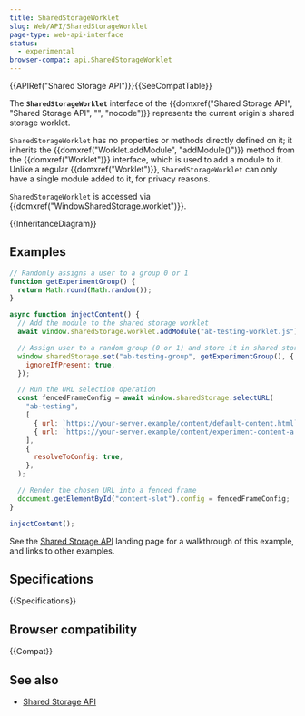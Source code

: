 ```yaml
---
title: SharedStorageWorklet
slug: Web/API/SharedStorageWorklet
page-type: web-api-interface
status:
  - experimental
browser-compat: api.SharedStorageWorklet
---
```


{{APIRef("Shared Storage API")}}{{SeeCompatTable}}

The **`SharedStorageWorklet`** interface of the {{domxref("Shared Storage API", "Shared Storage API", "", "nocode")}} represents the current origin's shared storage worklet.

`SharedStorageWorklet` has no properties or methods directly defined on it; it inherits the {{domxref("Worklet.addModule", "addModule()")}} method from the {{domxref("Worklet")}} interface, which is used to add a module to it. Unlike a regular {{domxref("Worklet")}}, `SharedStorageWorklet` can only have a single module added to it, for privacy reasons.

`SharedStorageWorklet` is accessed via {{domxref("WindowSharedStorage.worklet")}}.

{{InheritanceDiagram}}

## Examples

```js
// Randomly assigns a user to a group 0 or 1
function getExperimentGroup() {
  return Math.round(Math.random());
}

async function injectContent() {
  // Add the module to the shared storage worklet
  await window.sharedStorage.worklet.addModule("ab-testing-worklet.js");

  // Assign user to a random group (0 or 1) and store it in shared storage
  window.sharedStorage.set("ab-testing-group", getExperimentGroup(), {
    ignoreIfPresent: true,
  });

  // Run the URL selection operation
  const fencedFrameConfig = await window.sharedStorage.selectURL(
    "ab-testing",
    [
      { url: `https://your-server.example/content/default-content.html` },
      { url: `https://your-server.example/content/experiment-content-a.html` },
    ],
    {
      resolveToConfig: true,
    },
  );

  // Render the chosen URL into a fenced frame
  document.getElementById("content-slot").config = fencedFrameConfig;
}

injectContent();
```

See the [Shared Storage API](/en-US/docs/Web/API/Shared_storage_API) landing page for a walkthrough of this example, and links to other examples.

## Specifications

{{Specifications}}

## Browser compatibility

{{Compat}}

## See also

- [Shared Storage API](/en-US/docs/Web/API/Shared_storage_API)
